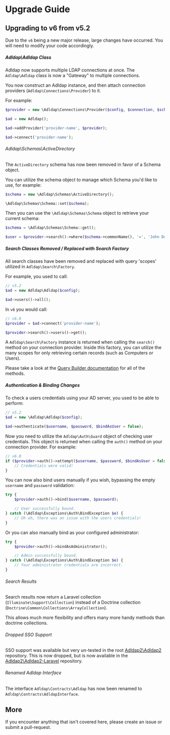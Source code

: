 # Upgrade Guide

## Upgrading to v6 from v5.2

Due to the `v6` being a new major release, large changes have occurred. You will need to modify your code accordingly.

##### Adldap\Adldap Class

Adldap now supports multiple LDAP connections at once. The `Adldap\Adldap` class is now a "Gateway" to multiple connections.

You now construct an Adldap instance, and then attach connection providers (`Adldap\Connections\Provider`) to it.

For example:

```php
$provider = new \Adldap\Connections\Provider($config, $connection, $schema);

$ad = new Adldap();

$ad->addProvider('provider-name', $provider);

$ad->connect('provider-name');
```

###### Adldap\Schemas\ActiveDirectory

The `ActiveDirectory` schema has now been removed in favor of a Schema object.

You can utilize the schema object to manage which Schema you'd like to use, for example:

```php
$schema = new \Adldap\Schemas\ActiveDirectory();

\Adldap\Schemas\Schema::set($schema);
```

Then you can use the `\Adldap\Schemas\Schema` object to retrieve your current schema:

```php
$schema = \Adldap\Schemas\Schema::get();

$user = $provider->search()->where($schema->commonName(), '=', 'John Doe')->first();
```

##### Search Classes Removed / Replaced with Search Factory

All search classes have been removed and replaced with query 'scopes' utilized in `Adldap\Search\Factory`.

For example, you used to call:

```php
// v5.2
$ad = new Adldap\Adldap($config);

$ad->users()->all();
```

In `v6` you would call:

```php
// v6.0
$provider = $ad->connect('provider-name');

$provider->search()->users()->get();
```

A `Adldap\Search\Factory` instance is returned when calling the `search()` method on your connection provider.
Inside this factory, you can utilize the many scopes for only retrieving certain records (such as Computers or Users).

Please take a look at the [Query Builder documentation](docs/query-builder.md#scopes) for all of the methods.

##### Authentication & Binding Changes

To check a users credentials using your AD server, you used to be able to perform:

```php
// v5.2
$ad = new \Adldap\Adldap($config);

$ad->authenticate($username, $password, $bindAsUser = false);
```

Now you need to utilize the `Adldap\Auth\Guard` object of checking user credentials.
This object is returned when calling the `auth()` method on your connection provider. For example:

```php
// v6.0
if ($provider->auth()->attempt($username, $password, $bindAsUser = false)) {
    // Credentials were valid!
}
```

You can now also bind users manually if you wish, bypassing the empty `username` and `password` validation:

```php
try {
    $provider->auth()->bind($username, $password);

    // User successfully bound.
} catch (\Adldap\Exceptions\Auth\BindException $e) {
    // Uh oh, there was an issue with the users credentials!
}
```

Or you can also manually bind as your configured administrator:

```php
try {
    $provider->auth()->bindAsAdministrator();

    // Admin successfully bound.
} catch (\Adldap\Exceptions\Auth\BindException $e) {
    // Your administrator credentials are incorrect.
}
```

###### Search Results

Search results now return a Laravel collection (`Illuminate\Support\Collection`)
instead of a Doctrine collection (`Doctrine\Common\Collections\ArrayCollection`).

This allows much more flexibility and offers many more handy methods than doctrine collections.

###### Dropped SSO Support

SSO support was available but very un-tested in the root [Adldap2\Adldap2](https://github.com/Adldap2/Adldap2) repository.
This is now dropped, but is now available in the [Adldap2\Adldap2-Laravel](https://github.com/Adldap2/Adldap2-Laravel) repository.

###### Renamed Adldap Interface

The interface `Adldap\Contracts\Adldap` has now been renamed to `Adldap\Contracts\AdldapInterface`.

## More

If you encounter anything that isn't covered here, please create an issue or submit a pull-request.

